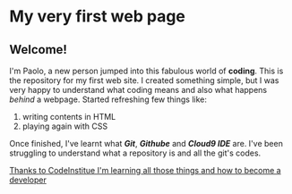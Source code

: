# My very first web page

## Welcome!

I'm Paolo, a new person jumped into this fabulous world of **coding**.
This is the repository for my first web site.
I created something simple, but I was very happy to understand what coding means and also what happens *behind* a webpage.
Started refreshing few things like:

1. writing contents in HTML 
2. playing again with CSS

Once finished, I've learnt what ***Git***, ***Githube*** and ***Cloud9 IDE*** are.
I've been struggling to understand what a repository is and all the git's codes.


[Thanks to CodeInstitue I'm learning all those things and  how to become a developer](https://www.codeinstitute.net)


